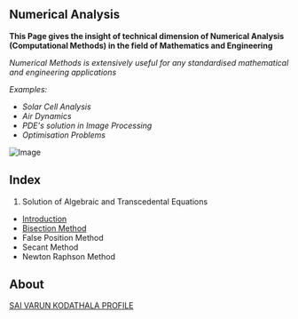 ## Numerical Analysis

**This Page gives the insight of technical dimension of Numerical Analysis (Computational Methods) in the field of Mathematics and Engineering**

_Numerical Methods is extensively useful for any standardised mathematical and engineering applications_

_Examples:_

- _Solar Cell Analysis_
- _Air Dynamics_
- _PDE's solution in Image Processing_
- _Optimisation Problems_

![Image](https://cdn11.bigcommerce.com/s-jyvxk5hzsq/images/stencil/1280x1280/products/6155/44124/6877L__63898.1539348603.jpg?c=2&imbypass=on)


## Index

1. Solution of Algebraic and Transcedental Equations
  
  - [Introduction](https://varunkodathala.github.io/Numerical_Methods/introduction)
  - [Bisection Method](bisection_method.md)
  - False Position Method
  - Secant Method
  - Newton Raphson Method
  
## About

[SAI VARUN KODATHALA PROFILE](https://varunkodathala.github.io/Numerical_Methods/aboutme)
